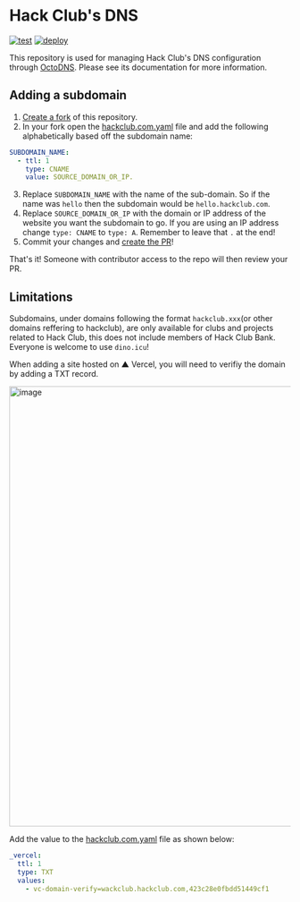 # Hack Club's DNS

[![test](https://github.com/hackclub/dns/workflows/test/badge.svg)](https://github.com/hackclub/dns/actions?query=workflow%3Atest)
[![deploy](https://github.com/hackclub/dns/workflows/deploy/badge.svg)](https://github.com/hackclub/dns/actions?query=workflow%3Adeploy)

This repository is used for managing Hack Club's DNS configuration through [OctoDNS](https://github.com/github/octodns). Please see its documentation for more information.

## Adding a subdomain

1. [Create a fork](https://docs.github.com/en/free-pro-team@latest/github/getting-started-with-github/fork-a-repo) of this repository.
2. In your fork open the [hackclub.com.yaml](./hackclub.com.yaml) file and add the following alphabetically based off the subdomain name:

```yaml
SUBDOMAIN_NAME:
  - ttl: 1
    type: CNAME
    value: SOURCE_DOMAIN_OR_IP.
```

3. Replace `SUBDOMAIN_NAME` with the name of the sub-domain. So if the name was `hello` then the subdomain would be `hello.hackclub.com`.
4. Replace `SOURCE_DOMAIN_OR_IP` with the domain or IP address of the website you want the subdomain to go. If you are using an IP address change `type: CNAME` to `type: A`. Remember to leave that `.` at the end!
5. Commit your changes and [create the PR](https://docs.github.com/en/free-pro-team@latest/github/collaborating-with-issues-and-pull-requests/creating-a-pull-request-from-a-fork)!

That's it! Someone with contributor access to the repo will then review your PR.

## Limitations

Subdomains, under domains following the format `hackclub.xxx`(or other domains reffering to hackclub), are only available for clubs and projects related to Hack Club, this does not include members of Hack Club Bank. Everyone is welcome to use `dino.icu`!

When adding a site hosted on ▲ Vercel, you will need to verifiy the domain by adding a TXT record.

<img width="787" alt="image" src="https://user-images.githubusercontent.com/63619830/171483050-68d3123b-3b16-4293-b7f1-f5259f6d039b.png">

Add the value to the [hackclub.com.yaml](./hackclub.com.yaml) file as shown below:

```yaml
_vercel:
  ttl: 1
  type: TXT
  values:
    - vc-domain-verify=wackclub.hackclub.com,423c28e0fbdd51449cf1
 ```
